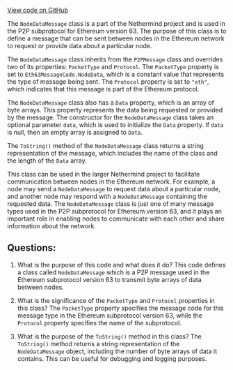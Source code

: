 [View code on GitHub](https://github.com/nethermindeth/nethermind/Nethermind.Network/P2P/Subprotocols/Eth/V63/Messages/NodeDataMessage.cs)

The `NodeDataMessage` class is a part of the Nethermind project and is used in the P2P subprotocol for Ethereum version 63. The purpose of this class is to define a message that can be sent between nodes in the Ethereum network to request or provide data about a particular node. 

The `NodeDataMessage` class inherits from the `P2PMessage` class and overrides two of its properties: `PacketType` and `Protocol`. The `PacketType` property is set to `Eth63MessageCode.NodeData`, which is a constant value that represents the type of message being sent. The `Protocol` property is set to `"eth"`, which indicates that this message is part of the Ethereum protocol.

The `NodeDataMessage` class also has a `Data` property, which is an array of byte arrays. This property represents the data being requested or provided by the message. The constructor for the `NodeDataMessage` class takes an optional parameter `data`, which is used to initialize the `Data` property. If `data` is null, then an empty array is assigned to `Data`.

The `ToString()` method of the `NodeDataMessage` class returns a string representation of the message, which includes the name of the class and the length of the `Data` array.

This class can be used in the larger Nethermind project to facilitate communication between nodes in the Ethereum network. For example, a node may send a `NodeDataMessage` to request data about a particular node, and another node may respond with a `NodeDataMessage` containing the requested data. The `NodeDataMessage` class is just one of many message types used in the P2P subprotocol for Ethereum version 63, and it plays an important role in enabling nodes to communicate with each other and share information about the network.
## Questions: 
 1. What is the purpose of this code and what does it do?
   This code defines a class called `NodeDataMessage` which is a P2P message used in the Ethereum subprotocol version 63 to transmit byte arrays of data between nodes.

2. What is the significance of the `PacketType` and `Protocol` properties in this class?
   The `PacketType` property specifies the message code for this message type in the Ethereum subprotocol version 63, while the `Protocol` property specifies the name of the subprotocol.

3. What is the purpose of the `ToString()` method in this class?
   The `ToString()` method returns a string representation of the `NodeDataMessage` object, including the number of byte arrays of data it contains. This can be useful for debugging and logging purposes.
